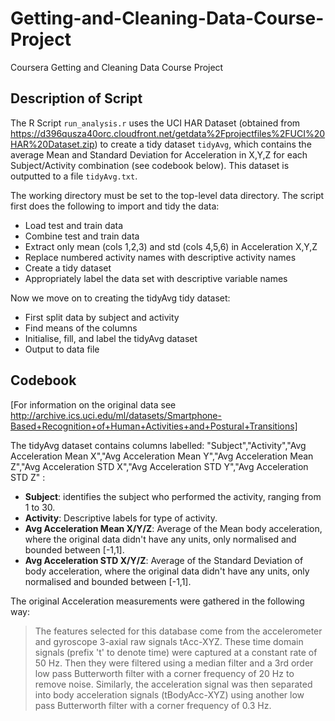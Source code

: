 # Getting-and-Cleaning-Data-Course-Project
Coursera Getting and Cleaning Data Course Project

## Description of Script

The R Script `run_analysis.r` uses the UCI HAR Dataset (obtained from 
https://d396qusza40orc.cloudfront.net/getdata%2Fprojectfiles%2FUCI%20HAR%20Dataset.zip) to create a tidy dataset `tidyAvg`, which contains the average Mean and Standard Deviation for Acceleration in X,Y,Z for each Subject/Activity combination (see codebook below). This dataset is outputted to a file `tidyAvg.txt`.

The working directory must be set to the top-level data directory. 
The script first does the following to import and tidy the data:

* Load test and train data
* Combine test and train data
* Extract only mean (cols 1,2,3) and std (cols 4,5,6) in Acceleration X,Y,Z
* Replace numbered activity names with descriptive activity names
* Create a tidy dataset
* Appropriately label the data set with descriptive variable names

Now we move on to creating the tidyAvg tidy dataset:

* First split data by subject and activity
* Find means of the columns
* Initialise, fill, and label the tidyAvg dataset
* Output to data file


## Codebook

[For information on the original data see http://archive.ics.uci.edu/ml/datasets/Smartphone-Based+Recognition+of+Human+Activities+and+Postural+Transitions]

The tidyAvg dataset contains columns labelled: "Subject","Activity","Avg Acceleration Mean X","Avg Acceleration Mean Y","Avg Acceleration Mean Z","Avg Acceleration STD X","Avg Acceleration STD Y","Avg Acceleration STD Z" :
* **Subject**: identifies the subject who performed the activity, ranging from 1 to 30. 
* **Activity**: Descriptive labels for type of activity.
* **Avg Acceleration Mean X/Y/Z**: Average of the Mean body acceleration, where the original data didn't have any units, only normalised and bounded between [-1,1].
* **Avg Acceleration STD X/Y/Z**: Average of the Standard Deviation of body acceleration, where the original data didn't have any units, only normalised and bounded between [-1,1].

The original Acceleration measurements were gathered in the following way:
> The features selected for this database come from the accelerometer and gyroscope 3-axial raw signals tAcc-XYZ. These time domain signals (prefix 't' to denote time) were captured at a constant rate of 50 Hz. Then they were filtered using a median filter and a 3rd order low pass Butterworth filter with a corner frequency of 20 Hz to remove noise. Similarly, the acceleration signal was then separated into body acceleration signals (tBodyAcc-XYZ) using another low pass Butterworth filter with a corner frequency of 0.3 Hz. 
